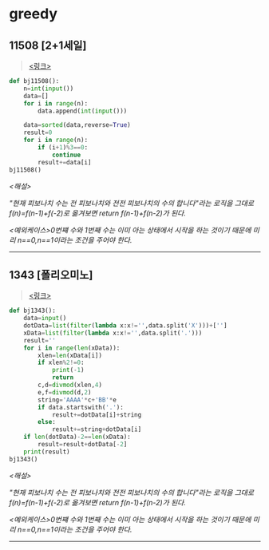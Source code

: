 # greedy

## 11508 [2+1세일]

> [<링크>](https://www.acmicpc.net/problem/11508)

```python
def bj11508():
    n=int(input())
    data=[]
    for i in range(n):
        data.append(int(input()))

    data=sorted(data,reverse=True)
    result=0
    for i in range(n):
        if (i+1)%3==0:
            continue
        result+=data[i]
bj11508()
```

_<해설>_

_"현재 피보나치 수는 전 피보나치와 전전 피보나치의 수의 합니다"라는 로직을 그대로 f(n)=f(n-1)+f(-2)로 옮겨보면 return f(n-1)+f(n-2)가 된다._

_<예외케이스>0번쨰 수와 1번째 수는 이미 아는 상태에서 시작을 하는 것이기 때문에 미리 n==0,n==1이라는 조건을 주어야 한다._

---

## 1343 [폴리오미노]

> [<링크>](https://www.acmicpc.net/problem/1343)

```python
def bj1343():
    data=input()
    dotData=list(filter(lambda x:x!='',data.split('X')))+['']
    xData=list(filter(lambda x:x!='',data.split('.')))
    result=''
    for i in range(len(xData)):
        xlen=len(xData[i])
        if xlen%2!=0:
            print(-1)
            return
        c,d=divmod(xlen,4)
        e,f=divmod(d,2)
        string='AAAA'*c+'BB'*e
        if data.startswith('.'):
            result+=dotData[i]+string
        else:
            result+=string+dotData[i]
    if len(dotData)-2==len(xData):
        result=result+dotData[-2]
    print(result)
bj1343()
```

_<해설>_

_"현재 피보나치 수는 전 피보나치와 전전 피보나치의 수의 합니다"라는 로직을 그대로 f(n)=f(n-1)+f(-2)로 옮겨보면 return f(n-1)+f(n-2)가 된다._

_<예외케이스>0번쨰 수와 1번째 수는 이미 아는 상태에서 시작을 하는 것이기 때문에 미리 n==0,n==1이라는 조건을 주어야 한다._

---
